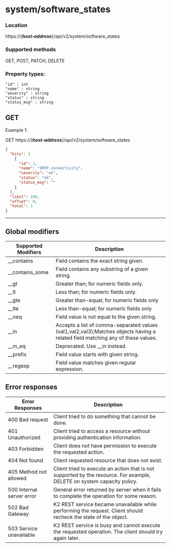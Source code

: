 # system/software_states

### Location
https://{***host-address***}/api/v2/system/software_states

### Supported methods
GET, POST, PATCH, DELETE


### Property types:
 ```text
"id" : int
"name" : string
"severity" : string
"status" : string
"status_msg" : string
 ```

## GET

Example 1:

GET https://{***host-address***}/api/v2/system/software_states
```json
{
  "hits": [
    {
      "id": 1,
      "name": "SMTP connectivity",
      "severity": "ok",
      "status": "ok",
      "status_msg": ""
    }
  ],
  "limit": 100,
  "offset": 0,
  "total": 1
}
```
---

## Global modifiers
| Supported Modifiers	| Description|
|-----------------------|------------|
|__contains	|Field contains the exact string given.|
|__contains_some	|Field contains any substring of a given string.|
|__gt	|Greater than; for numeric fields only.|
|__lt	|Less than; for numeric fields only.|
|__gte	|Greater than-equal; for numeric fields only|
|__lte	|Less than-equal; for numeric fields only|
|__neq	|Field value is not equal to the given string.|
|__in	|Accepts a list of comma-separated values (val1,val2,val3);Matches objects having a related field matching any of these values.|
|__m_eq	|Deprecated. Use __in instead.|
|__prefix	|Field value starts with given string.|
|__regexp	|Field value matches given regular expression.|

## Error responses

| Error Responses	| Description |
|-------------------|-------------|
|400 Bad request	|Client tried to do something that cannot be done.
|401 Unauthorized	|Client tried to access a resource without providing authentication information.
|403 Forbidden	|Client does not have permission to execute the requested action.
|404 Not found	|Client requested resource that does not exist.
|405 Method not allowed	|Client tried to execute an action that is not supported by the resource. For example, DELETE on system capacity policy.
|500 Internal server error	|General error returned by server when it fails to complete the operation for some reason.
|502 Bad Gateway	|K2 REST service became unavailable while performing the request. Client should recheck the state of the object.
|503 Service unavailable	|K2 REST service is busy and cannot execute the requested operation. The client should try again later.
